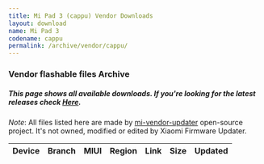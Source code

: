 ```yaml
---
title: Mi Pad 3 (cappu) Vendor Downloads
layout: download
name: Mi Pad 3
codename: cappu
permalink: /archive/vendor/cappu/
---
```


### Vendor flashable files Archive
##### This page shows all available downloads. If you're looking for the latest releases check [Here](/vendor/cappu/).

*Note*: All files listed here are made by [mi-vendor-updater](https://github.com/TryHardDood/mi-vendor-updater) open-source project. It's not owned, modified or edited by Xiaomi Firmware Updater.

<div class="table-responsive-md" id="table-wrapper">
    <table id="vendor" class="display dt-responsive compact table table-striped table-hover table-sm">
        <thead class="thead-dark">
            <tr>
                <th>Device</th>
                <th>Branch</th>
                <th>MIUI</th>
                <th>Region</th>
                <th>Link</th>
                <th>Size</th>
                <th>Updated</th>
            </tr>
        </thead>
        <script>loadVendorDownloads('cappu', 'full')</script>
    </table>
</div>
